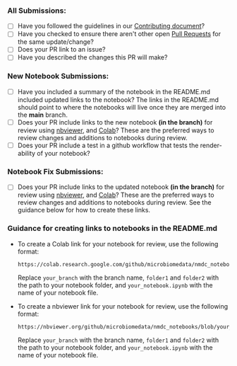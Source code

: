 ### All Submissions:

* [ ] Have you followed the guidelines in our [Contributing document](https://github.com/microbiomedata/nmdc_notebooks/blob/main/.github/CONTRIBUTING.md)?
* [ ] Have you checked to ensure there aren't other open [Pull Requests](https://github.com/microbiomedata/nmdc_notebooks/pulls) for the same update/change?
* [ ] Does your PR link to an issue?
* [ ] Have you described the changes this PR will make?

<!-- Erase any parts of this template not applicable to your Pull Request. -->

### New Notebook Submissions:

* [ ] Have you included a summary of the notebook in the README.md included updated links to the notebook? The links in the README.md should point to where the notebooks will live once they are merged into the **main** branch.
* [ ] Does your PR include links to the new notebook **(in the branch)** for review using [nbviewer](https://nbviewer.jupyter.org/), and [Colab](https://colab.research.google.com/)? These are the preferred ways to review changes and additions to notebooks during review.
* [ ] Does your PR include a test in a github workflow that tests the render-ability of your notebook?

### Notebook Fix Submissions:
* [ ] Does your PR include links to the updated notebook **(in the branch)** for review using [nbviewer](https://nbviewer.jupyter.org/), and [Colab](https://colab.research.google.com/)? These are the preferred ways to review changes and additions to notebooks during review. See the guidance below for how to create these links.

### Guidance for creating links to notebooks in the README.md
* To create a Colab link for your notebook for review, use the following format:
    ```
    https://colab.research.google.com/github/microbiomedata/nmdc_notebooks/blob/your_branch/folder1/folder2/your_notebook.ipynb
    ```
    Replace `your_branch` with the branch name, `folder1` and `folder2` with the path to your notebook folder, and `your_notebook.ipynb` with the name of your notebook file.

* To create a nbviewer link for your notebook for review, use the following format:
    ```
    https://nbviewer.org/github/microbiomedata/nmdc_notebooks/blob/your_branch/folder1/folder2/your_notebook.ipynb
    ```
    Replace `your_branch` with the branch name, `folder1` and `folder2` with the path to your notebook folder, and `your_notebook.ipynb` with the name of your notebook file.
